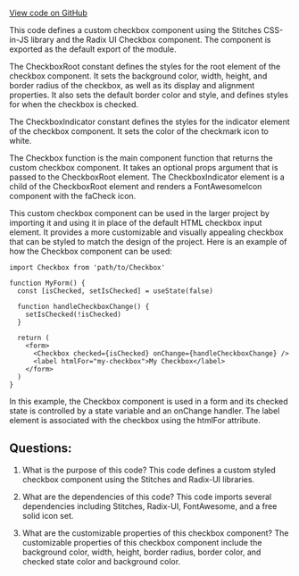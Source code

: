 [View code on GitHub](zoo-labs/zoo/blob/master/app/components/primitives/Checkbox.tsx)

This code defines a custom checkbox component using the Stitches CSS-in-JS library and the Radix UI Checkbox component. The component is exported as the default export of the module.

The CheckboxRoot constant defines the styles for the root element of the checkbox component. It sets the background color, width, height, and border radius of the checkbox, as well as its display and alignment properties. It also sets the default border color and style, and defines styles for when the checkbox is checked.

The CheckboxIndicator constant defines the styles for the indicator element of the checkbox component. It sets the color of the checkmark icon to white.

The Checkbox function is the main component function that returns the custom checkbox component. It takes an optional props argument that is passed to the CheckboxRoot element. The CheckboxIndicator element is a child of the CheckboxRoot element and renders a FontAwesomeIcon component with the faCheck icon.

This custom checkbox component can be used in the larger project by importing it and using it in place of the default HTML checkbox input element. It provides a more customizable and visually appealing checkbox that can be styled to match the design of the project. Here is an example of how the Checkbox component can be used:

```
import Checkbox from 'path/to/Checkbox'

function MyForm() {
  const [isChecked, setIsChecked] = useState(false)

  function handleCheckboxChange() {
    setIsChecked(!isChecked)
  }

  return (
    <form>
      <Checkbox checked={isChecked} onChange={handleCheckboxChange} />
      <label htmlFor="my-checkbox">My Checkbox</label>
    </form>
  )
}
```

In this example, the Checkbox component is used in a form and its checked state is controlled by a state variable and an onChange handler. The label element is associated with the checkbox using the htmlFor attribute.
## Questions: 
 1. What is the purpose of this code?
   This code defines a custom styled checkbox component using the Stitches and Radix-UI libraries.

2. What are the dependencies of this code?
   This code imports several dependencies including Stitches, Radix-UI, FontAwesome, and a free solid icon set.

3. What are the customizable properties of this checkbox component?
   The customizable properties of this checkbox component include the background color, width, height, border radius, border color, and checked state color and background color.